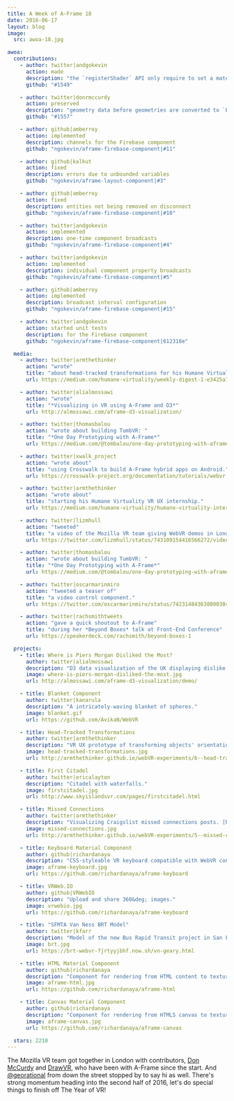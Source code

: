 ```yaml
---
title: A Week of A-Frame 18
date: 2016-06-17
layout: blog
image:
  src: awoa-18.jpg

awoa:
  contributions:
    - author: twitter|andgokevin
      action: made
      description: "the `registerShader` API only require to set a material, rather than return"
      github: "#1549"

    - author: twitter|donrmccurdy
      action: preserved
      description: "geometry data before geometries are converted to `BufferGeometry`s"
      github: "#1557"

    - author: github|amberroy
      action: implemented
      description: channels for the Firebase component
      github: "ngokevin/aframe-firebase-component|#11"

    - author: github|kalkut
      action: fixed
      description: errors due to unbounded variables
      github: "ngokevin/aframe-layout-component|#3"

    - author: github|amberroy
      action: fixed
      description: entities not being removed on disconnect
      github: "ngokevin/aframe-firebase-component|#10"

    - author: twitter|andgokevin
      action: implemented
      description: one-time component broadcasts
      github: "ngokevin/aframe-firebase-component|#4"

    - author: twitter|andgokevin
      action: implemented
      description: individual component property broadcasts
      github: "ngokevin/aframe-firebase-component|#5"

    - author: github|amberroy
      action: implemented
      description: broadcast interval configuration
      github: "ngokevin/aframe-firebase-component|#15"

    - author: twitter|andgokevin
      action: started unit tests
      description: for the Firebase component
      github: "ngokevin/aframe-firebase-component|612318e"

  media:
    - author: twitter|armthethinker
      action: "wrote"
      title: "about head-tracked transformations for his Humane Virtuality internship."
      url: https://medium.com/humane-virtuality/weekly-digest-1-e3425a74e594

    - author: twitter|alialmossawi
      action: "wrote"
      title: "*Visualizing in VR using A-Frame and D3*"
      url: http://almossawi.com/aframe-d3-visualization/

    - author: twitter|thomasbalou
      action: "wrote about building TumbVR: "
      title: "*One Day Prototyping with A-Frame*"
      url: https://medium.com/@tombalou/one-day-prototyping-with-aframevr

    - author: twitter|xwalk_project
      action: "wrote about"
      title: "using Crosswalk to build A-Frame hybrid apps on Android."
      url: https://crosswalk-project.org/documentation/tutorials/webvr.html

    - author: twitter|armthethinker
      action: "wrote about"
      title: "starting his Humane Virtuality VR UX internship."
      url: https://medium.com/humane-virtuality/humane-virtuality-internship-ca69a834175a

    - author: twitter|lizmhull
      action: "tweeted"
      title: "a video of the Mozilla VR team giving WebVR demos in London."
      url: https://twitter.com/lizmhull/status/743109154416566272/video/1

    - author: twitter|thomasbalou
      action: "wrote about building TumbVR: "
      title: "*One Day Prototyping with A-Frame*"
      url: https://medium.com/@tombalou/one-day-prototyping-with-aframevr

    - author: twitter|oscarmarinmiro
      action: "tweeted a teaser of"
      title: "a video control component."
      url: https://twitter.com/oscarmarinmiro/status/742314843638800384

    - author: twitter|rachsmithtweets
      action: "gave a quick shoutout to A-Frame"
      title: "during her *Beyond Boxes* talk at Front-End Conference"
      url: https://speakerdeck.com/rachsmith/beyond-boxes-1

  projects:
    - title: Where is Piers Morgan Disliked the Most?
      author: twitter|alialmossawi
      description: "D3 data visualization of the UK displaying dislike levels of Piers Morgan. ([code](https://github.com/almossawi/aframe-d3-visualization))"
      image: where-is-piers-morgan-disliked-the-most.jpg
      url: http://almossawi.com/aframe-d3-visualization/demo/

    - title: Blanket Component
      author: twitter|kanarula
      description: "A intricately-waving blanket of spheres."
      image: blanket.gif
      url: https://github.com/AvikaN/WebVR

    - title: Head-Tracked Transformations
      author: twitter|armthethinker
      description: "VR UX prototype of transforming objects' orientations with your head to enhance VR experiences that don't have positional tracking. [Read the instructions listed at #6](http://armthethinker.github.io/webVR-experiments/). ([code](https://github.com/armthethinker/webVR-experiments))"
      image: head-tracked-transformations.jpg
      url: http://armthethinker.github.io/webVR-experiments/6--head-tracked-transformations.html

    - title: First Citadel
      author: twitter|ericalayton
      description: "Citadel with waterfalls."
      image: firstcitadel.jpg
      url: http://www.skyislandsvr.com/pages/firstcitadel.html

    - title: Missed Connections
      author: twitter|armthethinker
      description: "Visualizing Craigslist missed connections posts. [Read the instructions listed at #5](http://armthethinker.github.io/webVR-experiments/). ([code](https://github.com/armthethinker/webVR-experiments))"
      image: missed-connections.jpg
      url: http://armthethinker.github.io/webVR-experiments/5--missed-connections.html

    - title: Keyboard Material Component
      author: github|richardanaya
      description: "CSS-styleable VR keyboard compatible with WebVR controllers."
      image: aframe-keyboard.jpg
      url: https://github.com/richardanaya/aframe-keyboard

    - title: VRWeb.IO
      author: github|VRWebIO
      description: "Upload and share 360&deg; images."
      image: vrwebio.jpg
      url: https://github.com/richardanaya/aframe-keyboard

    - title: "SFMTA Van Ness BRT Model"
      author: twitter|kfarr
      description: "Model of the new Bus Rapid Transit project in San Francisco."
      image: brt.jpg
      url: https://brt-webvr-fjrtyyjbhf.now.sh/vn-geary.html

    - title: HTML Material Component
      author: github|richardanaya
      description: "Component for rendering from HTML content to texture. See also [HTML Shader](https://github.com/mayognaise/aframe-html-shader)"
      image: aframe-html.jpg
      url: https://github.com/richardanaya/aframe-html

    - title: Canvas Material Component
      author: github|richardanaya
      description: "Component for rendering from HTML5 canvas to texture. See also [Draw Component](https://github.com/maxkrieger/aframe-draw-component)"
      image: aframe-canvas.jpg
      url: https://github.com/richardanaya/aframe-canvas

  stars: 2210
---
```


The Mozilla VR team got together in London with contributors, [Don
McCurdy](https://twitter.com/donrmccurdy) and [DrawVR](https://drawvr.com), who
have been with A-Frame since the start. And
[@georational](https://twitter.com/georational) from down the street stopped by
to say hi as well. There's strong momentum heading into the second half of
2016, let's do special things to finish off The Year of VR!
